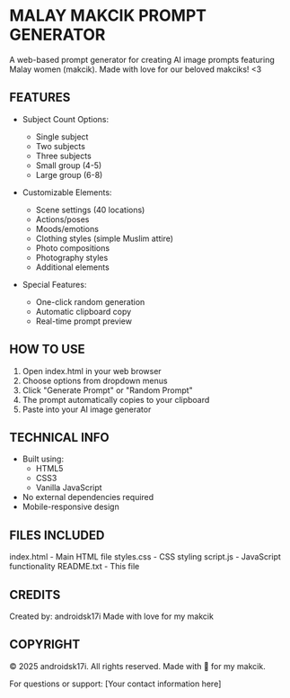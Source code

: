 MALAY MAKCIK PROMPT GENERATOR
============================

A web-based prompt generator for creating AI image prompts featuring Malay women (makcik).
Made with love for our beloved makciks! <3

FEATURES
--------
* Subject Count Options:
  - Single subject
  - Two subjects
  - Three subjects
  - Small group (4-5)
  - Large group (6-8)

* Customizable Elements:
  - Scene settings (40 locations)
  - Actions/poses
  - Moods/emotions
  - Clothing styles (simple Muslim attire)
  - Photo compositions
  - Photography styles
  - Additional elements

* Special Features:
  - One-click random generation
  - Automatic clipboard copy
  - Real-time prompt preview

HOW TO USE
----------
1. Open index.html in your web browser
2. Choose options from dropdown menus
3. Click "Generate Prompt" or "Random Prompt"
4. The prompt automatically copies to your clipboard
5. Paste into your AI image generator

TECHNICAL INFO
-------------
* Built using:
  - HTML5
  - CSS3
  - Vanilla JavaScript
* No external dependencies required
* Mobile-responsive design

FILES INCLUDED
-------------
index.html    - Main HTML file
styles.css    - CSS styling
script.js     - JavaScript functionality
README.txt    - This file

CREDITS
-------
Created by: androidsk17i
Made with love for my makcik

COPYRIGHT
---------
© 2025 androidsk17i. All rights reserved.
Made with 💖 for my makcik.

For questions or support:
[Your contact information here] 
